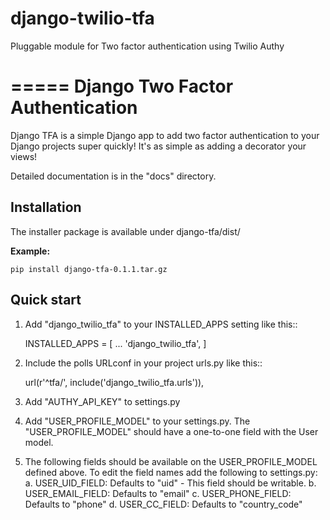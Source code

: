 # django-twilio-tfa
Pluggable module for Two factor authentication using Twilio Authy

=====
Django Two Factor Authentication
=====

Django TFA is a simple Django app to add two factor authentication to your Django projects super quickly! It's as simple as adding a decorator your views!

Detailed documentation is in the "docs" directory.

Installation
-----------
The installer package is available under django-tfa/dist/

**Example:**

`pip install django-tfa-0.1.1.tar.gz `


Quick start
-----------
    
1. Add "django_twilio_tfa" to your INSTALLED_APPS setting like this::

    INSTALLED_APPS = [
        ...
        'django_twilio_tfa',
    ]

2. Include the polls URLconf in your project urls.py like this::

    url(r'^tfa/', include('django_twilio_tfa.urls')),


3. Add "AUTHY_API_KEY" to settings.py

4. Add "USER_PROFILE_MODEL" to your settings.py. The "USER_PROFILE_MODEL" should have a one-to-one field with the User model.

5. The following fields should be available on the USER_PROFILE_MODEL defined above. To edit the field names add the following to settings.py:
    a. USER_UID_FIELD: Defaults to "uid" - This field should be writable.
    b. USER_EMAIL_FIELD: Defaults to "email"
    c. USER_PHONE_FIELD: Defaults to "phone"
    d. USER_CC_FIELD: Defaults to "country_code"

